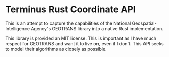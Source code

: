 #  Terminus Rust Coordinate API

This is an attempt to capture the capabilities of the National Geospatial-Intelligence Agency's GEOTRANS library into a native Rust implementation. 

This library is provided an MIT license.  This is important as I have much respect for GEOTRANS and want it to live on, even if I don't.  This API seeks to model their algorithms as closely as possible. 

